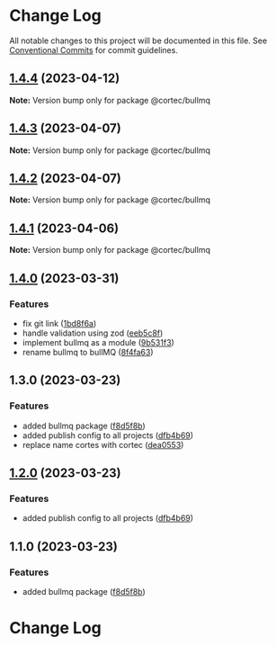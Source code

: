 # Change Log

All notable changes to this project will be documented in this file.
See [Conventional Commits](https://conventionalcommits.org) for commit guidelines.

## [1.4.4](https://github.com/saswatds/cortec/compare/@cortec/bullmq@1.4.3...@cortec/bullmq@1.4.4) (2023-04-12)

**Note:** Version bump only for package @cortec/bullmq

## [1.4.3](https://github.com/saswatds/cortec/compare/@cortec/bullmq@1.4.2...@cortec/bullmq@1.4.3) (2023-04-07)

**Note:** Version bump only for package @cortec/bullmq

## [1.4.2](https://github.com/saswatds/cortec/compare/@cortec/bullmq@1.4.1...@cortec/bullmq@1.4.2) (2023-04-07)

**Note:** Version bump only for package @cortec/bullmq

## [1.4.1](https://github.com/saswatds/cortec/compare/@cortec/bullmq@1.4.0...@cortec/bullmq@1.4.1) (2023-04-06)

**Note:** Version bump only for package @cortec/bullmq

## [1.4.0](https://github.com/saswatds/cortec/compare/@cortec/bullmq@1.3.0...@cortec/bullmq@1.4.0) (2023-03-31)

### Features

- fix git link ([1bd8f6a](https://github.com/saswatds/cortec/commit/1bd8f6a6789555c02abaaa58b58d82c6a474f23c))
- handle validation using zod ([eeb5c8f](https://github.com/saswatds/cortec/commit/eeb5c8fa84a8dc09a46028d7214731f4a1692742))
- implement bullmq as a module ([9b531f3](https://github.com/saswatds/cortec/commit/9b531f39e1275b3e25e09f20033d81eb3bb7871d))
- rename bullmq to bullMQ ([8f4fa63](https://github.com/saswatds/cortec/commit/8f4fa63b4fd1585edb717ef5500321eeb6339db9))

## 1.3.0 (2023-03-23)

### Features

- added bullmq package ([f8d5f8b](https://github.com/saswatds/cortec/commit/f8d5f8bc76a357fd4b9426c5a7d6751eccdf8d67))
- added publish config to all projects ([dfb4b69](https://github.com/saswatds/cortec/commit/dfb4b69645b860b6686792d7a4272700686fd544))
- replace name cortes with cortec ([dea0553](https://github.com/saswatds/cortec/commit/dea055356354609a61c9900293a68c07cb71ba54))

## [1.2.0](https://github.com/saswatds/cortec/compare/@cortec/bullmq@1.1.0...@cortec/bullmq@1.2.0) (2023-03-23)

### Features

- added publish config to all projects ([dfb4b69](https://github.com/saswatds/cortec/commit/dfb4b69645b860b6686792d7a4272700686fd544))

## 1.1.0 (2023-03-23)

### Features

- added bullmq package ([f8d5f8b](https://github.com/saswatds/cortec/commit/f8d5f8bc76a357fd4b9426c5a7d6751eccdf8d67))

# Change Log
